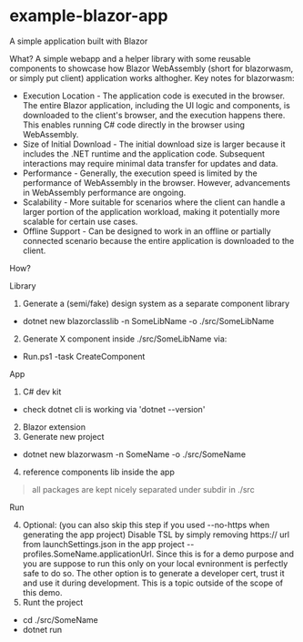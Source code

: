 # example-blazor-app
 A simple application built with Blazor

What?
A simple webapp and a helper library with some reusable components to showcase how Blazor WebAssembly (short for blazorwasm, or simply put client) application works althogher.
Key notes for blazorwasm:
- Execution Location - The application code is executed in the browser. The entire Blazor application, including the UI logic and components, is downloaded to the client's browser, and the execution happens there. This enables running C# code directly in the browser using WebAssembly.
- Size of Initial Download - The initial download size is larger because it includes the .NET runtime and the application code. Subsequent interactions may require minimal data transfer for updates and data.
- Performance - Generally, the execution speed is limited by the performance of WebAssembly in the browser. However, advancements in WebAssembly performance are ongoing.
- Scalability - More suitable for scenarios where the client can handle a larger portion of the application workload, making it potentially more scalable for certain use cases.
- Offline Support - Can be designed to work in an offline or partially connected scenario because the entire application is downloaded to the client.

How?

Library
1. Generate a (semi/fake) design system as a separate component library
- dotnet new blazorclasslib -n SomeLibName -o ./src/SomeLibName
2. Generate X component inside ./src/SomeLibName via:
- Run.ps1 -task CreateComponent <componentName>

App
1. C# dev kit
- check dotnet cli is working via 'dotnet --version'
2. Blazor extension
3. Generate new project
- dotnet new blazorwasm -n SomeName -o ./src/SomeName
4. reference components lib inside the app
> all packages are kept nicely separated under subdir in ./src

Run

4. Optional: (you can also skip this step if you used --no-https when generating the app project) Disable TSL by simply removing https:// url from launchSettings.json in the app project -- profiles.SomeName.applicationUrl. Since this is for a demo purpose and you are suppose to run this only on your local evnironment is perfectly safe to do so. The other option is to generate a developer cert, trust it and use it during development. This is a topic outside of the scope of this demo.
5. Runt the project
- cd ./src/SomeName
- dotnet run
